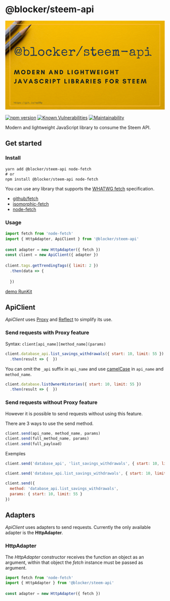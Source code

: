 # @blocker/steem-api
![Modern and lightweight JavaScript library to consume the Steem API.](cover.png)

[![npm version](https://badge.fury.io/js/%40blocker%2Fsteem-api.svg)](https://badge.fury.io/js/%40blocker%2Fsteem-api) [![Known Vulnerabilities](https://snyk.io/test/github/vinicius73/steem-js/badge.svg?targetFile=packages%2Fapi%2Fpackage.json)](https://snyk.io/test/github/vinicius73/steem-js?targetFile=packages%2Fapi%2Fpackage.json) [![Maintainability](https://api.codeclimate.com/v1/badges/dd68234bd1cd08dfa170/maintainability)](https://codeclimate.com/github/vinicius73/steem-js/maintainability)

Modern and lightweight JavaScript library to consume the Steem API.

## Get started

### Install

```shell
yarn add @blocker/steem-api node-fetch
# or
npm install @blocker/steem-api node-fetch
```

You can use any library that supports the [WHATWG fetch](https://fetch.spec.whatwg.org) specification.  

- [github/fetch](https://github.com/github/fetch)
- [isomorphic-fetch](https://github.com/matthew-andrews/isomorphic-fetch)
- [node-fetch](https://github.com/bitinn/node-fetch)

### Usage

```js
import fetch from 'node-fetch'
import { HttpAdapter, ApiClient } from '@blocker/steem-api'

const adapter = new HttpAdapter({ fetch })
const client = new ApiClient({ adapter })

client.tags.getTrendingTags({ limit: 2 })
  .then(data => {

  })
```

[demo RunKit](https://runkit.com/vinicius73/vinicius73-steem-js-api)

## ApiClient

*ApiClient* uses [Proxy](https://developer.mozilla.org/pt-BR/docs/Web/JavaScript/Reference/Global_Objects/Proxy) and [Reflect](https://developer.mozilla.org/pt-BR/docs/Web/JavaScript/Reference/Global_Objects/Reflect) to simplify its use.

### Send requests with Proxy feature

Syntax: `client[api_name][method_name](params)`

```js
client.database_api.list_savings_withdrawals({ start: 10, limit: 55 })
  .then(result => {  })
```
You can omit the `_api` suffix in `api_name` and use [camelCase](https://en.wikipedia.org/wiki/Camel_case) in `api_name` and `method_name`.

```js
client.database.listOwnerHistories({ start: 10, limit: 55 })
  .then(result => {  })
```

### Send requests without Proxy feature

However it is possible to send requests without using this feature.

There are 3 ways to use the send method.
```js
client.send(api_name, method_name, params)
client.send(full_method_name, params)
client.send(full_payload)
```

Exemples

```js
client.send('database_api', 'list_savings_withdrawals', { start: 10, limit: 55 })
```
```js
client.send('database_api.list_savings_withdrawals', { start: 10, limit: 55 })
```
```js
client.send({
  method: 'database_api.list_savings_withdrawals',
  params: { start: 10, limit: 55 }
})
```

## Adapters
*ApiClient* uses adapters to send requests. Currently the only available adapter is the **HttpAdapter**.

### HttpAdapter

The *HttpAdapter* constructor receives the function an object as an argument, within that object the *fetch* instance must be passed as argument.

```js
import fetch from 'node-fetch'
import { HttpAdapter } from '@blocker/steem-api'

const adapter = new HttpAdapter({ fetch })
```
